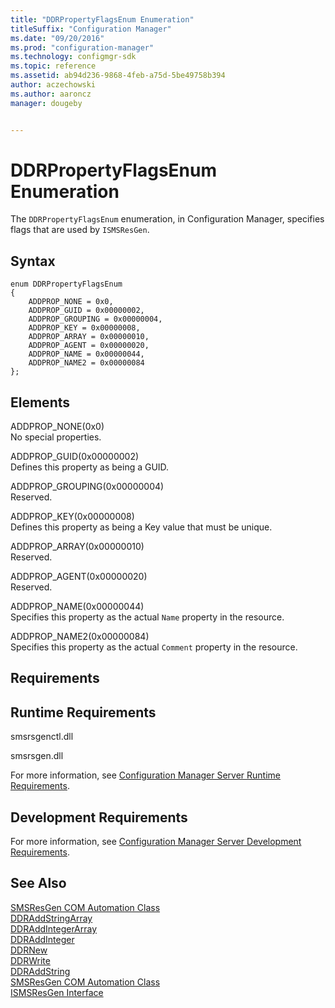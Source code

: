 ```yaml
---
title: "DDRPropertyFlagsEnum Enumeration"
titleSuffix: "Configuration Manager"
ms.date: "09/20/2016"
ms.prod: "configuration-manager"
ms.technology: configmgr-sdk
ms.topic: reference
ms.assetid: ab94d236-9868-4feb-a75d-5be49758b394
author: aczechowski
ms.author: aaroncz
manager: dougeby


---
```

# DDRPropertyFlagsEnum Enumeration
The `DDRPropertyFlagsEnum` enumeration, in Configuration Manager, specifies flags that are used by `ISMSResGen`.  

## Syntax  

```  
enum DDRPropertyFlagsEnum  
{  
    ADDPROP_NONE = 0x0,  
    ADDPROP_GUID = 0x00000002,  
    ADDPROP_GROUPING = 0x00000004,  
    ADDPROP_KEY = 0x00000008,  
    ADDPROP_ARRAY = 0x00000010,   
    ADDPROP_AGENT = 0x00000020,  
    ADDPROP_NAME = 0x00000044,  
    ADDPROP_NAME2 = 0x00000084  
};  
```  

## Elements  
 ADDPROP_NONE(0x0)  
 No special properties.  

 ADDPROP_GUID(0x00000002)  
 Defines this property as being a GUID.  

 ADDPROP_GROUPING(0x00000004)  
 Reserved.  

 ADDPROP_KEY(0x00000008)  
 Defines this property as being a Key value that must be unique.  

 ADDPROP_ARRAY(0x00000010)  
 Reserved.  

 ADDPROP_AGENT(0x00000020)  
 Reserved.  

 ADDPROP_NAME(0x00000044)  
 Specifies this property as the actual `Name` property in the resource.  

 ADDPROP_NAME2(0x00000084)  
 Specifies this property as the actual `Comment` property in the resource.  

## Requirements  

## Runtime Requirements  
 smsrsgenctl.dll  

 smsrsgen.dll  

 For more information, see [Configuration Manager Server Runtime Requirements](../../../../../develop/core/reqs/server-runtime-requirements.md).  

## Development Requirements  
 For more information, see [Configuration Manager Server Development Requirements](../../../../../develop/core/reqs/server-development-requirements.md).  

## See Also  
 [SMSResGen COM Automation Class](../../../../../develop/reference/core/servers/configure/smsresgen-com-automation-class.md)   
 [DDRAddStringArray](../../../../../develop/reference/core/servers/configure/ddraddstringarray.md)   
 [DDRAddIntegerArray](../../../../../develop/reference/core/servers/configure/ddraddintegerarray.md)   
 [DDRAddInteger](../../../../../develop/reference/core/servers/configure/ddraddinteger.md)   
 [DDRNew](../../../../../develop/reference/core/servers/configure/ddrnew.md)   
 [DDRWrite](../../../../../develop/reference/core/servers/configure/ddrwrite.md)   
 [DDRAddString](../../../../../develop/reference/core/servers/configure/ddraddstring.md)   
 [SMSResGen COM Automation Class](../../../../../develop/reference/core/servers/configure/smsresgen-com-automation-class.md)   
 [ISMSResGen Interface](../../../../../develop/reference/core/servers/configure/ismsresgen-interface.md)
